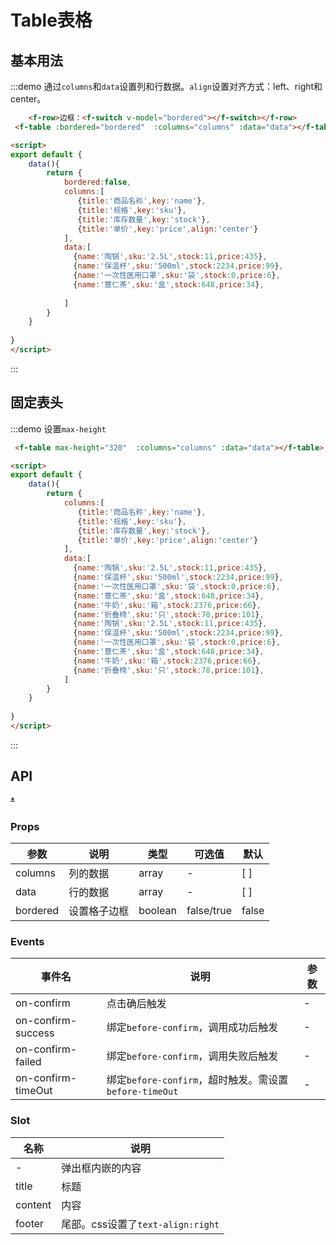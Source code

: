 # Table表格


## 基本用法
:::demo 通过`columns`和`data`设置列和行数据。`align`设置对齐方式：left、right和center。
```html
    <f-row>边框：<f-switch v-model="bordered"></f-switch></f-row>
 <f-table :bordered="bordered"  :columns="columns" :data="data"></f-table>

<script>
export default {
    data(){
        return {
            bordered:false,
            columns:[
               {title:'商品名称',key:'name'},
               {title:'规格',key:'sku'},
               {title:'库存数量',key:'stock'},
               {title:'单价',key:'price',align:'center'}
            ],
            data:[
              {name:'陶锅',sku:'2.5L',stock:11,price:435},
              {name:'保温杯',sku:'500ml',stock:2234,price:99},
              {name:'一次性医用口罩',sku:'袋',stock:0,price:6},
              {name:'薏仁茶',sku:'盒',stock:648,price:34},
             
            ]
        }
    }
 
}
</script>

```
:::


## 固定表头
:::demo 设置`max-height`
```html
 <f-table max-height="320"  :columns="columns" :data="data"></f-table>

<script>
export default {
    data(){
        return {
            columns:[
               {title:'商品名称',key:'name'},
               {title:'规格',key:'sku'},
               {title:'库存数量',key:'stock'},
               {title:'单价',key:'price',align:'center'}
            ],
            data:[
              {name:'陶锅',sku:'2.5L',stock:11,price:435},
              {name:'保温杯',sku:'500ml',stock:2234,price:99},
              {name:'一次性医用口罩',sku:'袋',stock:0,price:6},
              {name:'薏仁茶',sku:'盒',stock:648,price:34},
              {name:'牛奶',sku:'箱',stock:2376,price:66},
              {name:'折叠椅',sku:'只',stock:78,price:101},
              {name:'陶锅',sku:'2.5L',stock:11,price:435},
              {name:'保温杯',sku:'500ml',stock:2234,price:99},
              {name:'一次性医用口罩',sku:'袋',stock:0,price:6},
              {name:'薏仁茶',sku:'盒',stock:648,price:34},
              {name:'牛奶',sku:'箱',stock:2376,price:66},
              {name:'折叠椅',sku:'只',stock:78,price:101},
            ]
        }
    }
 
}
</script>

```
:::


## API

~~*~~
### Props
| 参数      | 说明    | 类型      | 可选值       | 默认   |
|---------- |-------- |---------- |-------------  |-------- |
| columns     | 列的数据   | array  |   -   | [ ] |
| data     | 行的数据   | array  |   -   | [ ] |
| bordered     | 设置格子边框   | boolean  |   false/true  | false|


### Events
| 事件名      | 说明    | 参数      |
|---------- |-------- |---------- |
| on-confirm     | 点击确后触发   | - |
| on-confirm-success     | 绑定`before-confirm`，调用成功后触发   | - |
| on-confirm-failed     | 绑定`before-confirm`，调用失败后触发   | - |
| on-confirm-timeOut     | 绑定`before-confirm`，超时触发。需设置`before-timeOut `   | - |


### Slot
| 名称       | 说明    
|---------- |-------- |
| -    | 弹出框内嵌的内容 |
| title     | 标题   |
| content   | 内容   |
| footer    | 尾部。css设置了`text-align:right`   |
